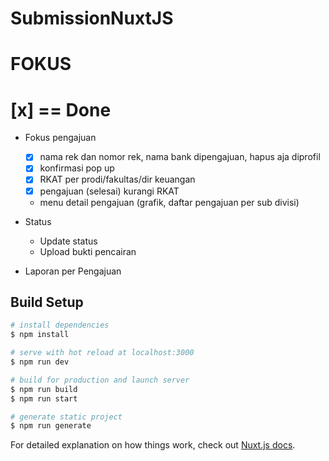 # SubmissionNuxtJS
# FOKUS
# [x] == Done
- Fokus pengajuan
    - [x] nama rek dan nomor rek, nama bank dipengajuan, hapus aja diprofil
    - [x] konfirmasi pop up
    - [x] RKAT per prodi/fakultas/dir keuangan
    - [x] pengajuan (selesai) kurangi RKAT
    - menu detail pengajuan (grafik, daftar pengajuan per sub divisi)

- Status
    - Update status
    - Upload bukti pencairan

- Laporan per Pengajuan

## Build Setup

```bash
# install dependencies
$ npm install

# serve with hot reload at localhost:3000
$ npm run dev

# build for production and launch server
$ npm run build
$ npm run start

# generate static project
$ npm run generate
```

For detailed explanation on how things work, check out [Nuxt.js docs](https://nuxtjs.org).